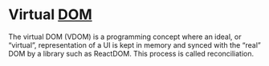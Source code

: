 # Virtual [DOM](https://reactjs.org/docs/optimizing-performance.html#avoid-reconciliation)

The virtual DOM (VDOM) is a programming concept where an ideal, or “virtual”, representation of a UI is
kept in memory and synced with the “real” DOM by a library such as ReactDOM. This process is called reconciliation.
